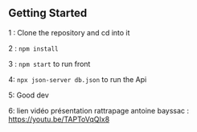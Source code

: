 ## Getting Started

1 : Clone the repository and cd into it

2 : `npm install`

3 : `npm start` to run front

4:  `npx json-server db.json` to run the Api

5: Good dev

6: lien vidéo présentation rattrapage antoine bayssac : https://youtu.be/TAPToVqQIx8
